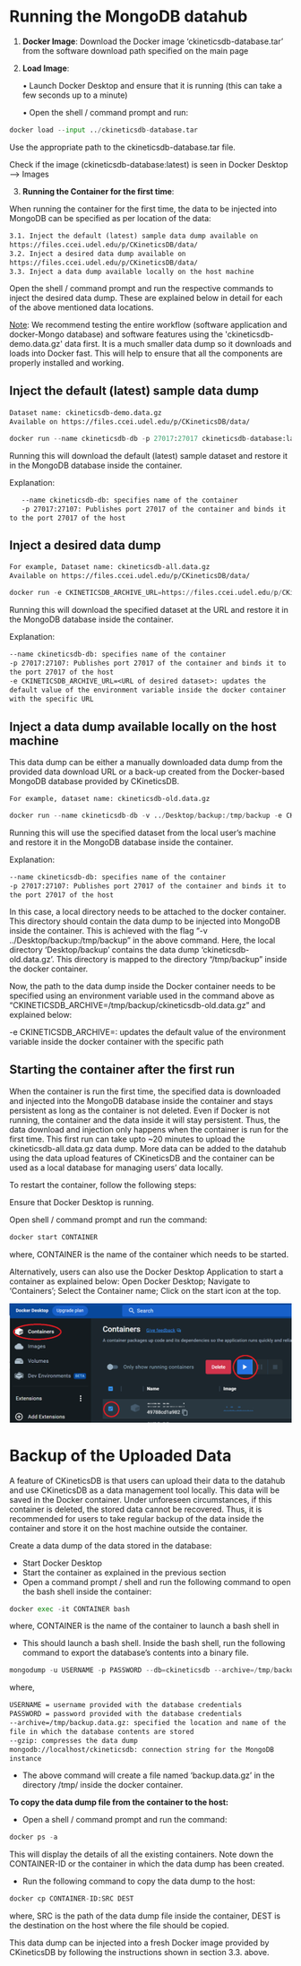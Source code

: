 # Running the MongoDB datahub

1. **Docker Image**:
Download the Docker image ‘ckineticsdb-database.tar’ from the software download path specified on the main page


2.	**Load Image**:

    •	Launch Docker Desktop and ensure that it is running (this can take a few seconds up to a minute)

    •	Open the shell / command prompt and run:


```python
docker load --input ../ckineticsdb-database.tar
```

Use the appropriate path to the ckineticsdb-database.tar file.

Check if the image (ckineticsdb-database:latest) is seen in Docker Desktop --> Images

3.	**Running the Container for the first time**:

When running the container for the first time, the data to be injected into MongoDB can be specified as per location of the data:
    
    3.1. Inject the default (latest) sample data dump available on https://files.ccei.udel.edu/p/CKineticsDB/data/ 
    3.2. Inject a desired data dump available on https://files.ccei.udel.edu/p/CKineticsDB/data/
    3.3. Inject a data dump available locally on the host machine
    
Open the shell / command prompt and run the respective commands to inject the desired data dump. These are explained below in detail for each of the above mentioned data locations.

<ins>Note</ins>: We recommend testing the entire workflow (software application and docker-Mongo database) and software features using the 'ckineticsdb-demo.data.gz' data first. It is a much smaller data dump so it downloads and loads into Docker fast. This will help to ensure that all the components are properly installed and working.

## Inject the default (latest) sample data dump 

    Dataset name: ckineticsdb-demo.data.gz
    Available on https://files.ccei.udel.edu/p/CKineticsDB/data/ 


```python
docker run --name ckineticsdb-db -p 27017:27017 ckineticsdb-database:latest
```

   Running this will download the default (latest) sample dataset and restore it in the MongoDB database inside the container.

   Explanation:
   
       --name ckineticsdb-db: specifies name of the container
       -p 27017:27107: Publishes port 27017 of the container and binds it to the port 27017 of the host

## Inject a desired data dump

    For example, Dataset name: ckineticsdb-all.data.gz
    Available on https://files.ccei.udel.edu/p/CKineticsDB/data/


```python
docker run -e CKINETICSDB_ARCHIVE_URL=https://files.ccei.udel.edu/p/CKineticsDB/data/latest/ckineticsdb-all.data.gz --name ckineticsdb-db -p 27017:27017 ckineticsdb-database:latest
```

Running this will download the specified dataset at the URL and restore it in the MongoDB database inside the container.

Explanation:

    --name ckineticsdb-db: specifies name of the container
    -p 27017:27107: Publishes port 27017 of the container and binds it to the port 27017 of the host
    -e CKINETICSDB_ARCHIVE_URL=<URL of desired dataset>: updates the default value of the environment variable inside the docker container with the specific URL

## Inject a data dump available locally on the host machine

This data dump can be either a manually downloaded data dump from the provided data download URL or a back-up created from the Docker-based MongoDB database provided by CKineticsDB.

    For example, dataset name: ckineticsdb-old.data.gz


```python
docker run --name ckineticsdb-db -v ../Desktop/backup:/tmp/backup -e CKINETICSDB_ARCHIVE=/tmp/backup/ckineticsdb-old.data.gz -p 27017:27017 ckinetics-database:latest
```

Running this will use the specified dataset from the local user’s machine and restore it in the MongoDB database inside the container.


Explanation:

    --name ckineticsdb-db: specifies name of the container
    -p 27017:27107: Publishes port 27017 of the container and binds it to the port 27017 of the host

In this case, a local directory needs to be attached to the docker container. This directory should contain the data dump to be injected into MongoDB inside the container. This is achieved with the flag “-v ../Desktop/backup:/tmp/backup” in the above command. Here, the local directory ‘Desktop/backup’ contains the data dump ‘ckineticsdb-old.data.gz’. This directory is mapped to the directory “/tmp/backup” inside the docker container. 

Now, the path to the data dump inside the Docker container needs to be specified using an environment variable used in the command above as “CKINETICSDB_ARCHIVE=/tmp/backup/ckineticsdb-old.data.gz” and explained below:

-e CKINETICSDB_ARCHIVE=<path of data dump inside the Docker container>: updates the default value of the environment variable inside the docker container with the specific path

## Starting the container after the first run

When the container is run the first time, the specified data is downloaded and injected into the MongoDB database inside the container and stays persistent as long as the container is not deleted. Even if Docker is not running, the container and the data inside it will stay persistent. Thus, the data download and injection only happens when the container is run for the first time. This first run can take upto ~20 minutes to upload the ckineticsdb-all.data.gz data dump. More data can be added to the datahub using the data upload features of CKineticsDB and the container can be used as a local database for managing users’ data locally. 

To restart the container, follow the following steps:

Ensure that Docker Desktop is running. 

Open shell / command prompt and run the command:


```python
docker start CONTAINER
```

where, CONTAINER is the name of the container which needs to be started.

Alternatively, users can also use the Docker Desktop Application to start a container as explained below:
Open Docker Desktop; Navigate to ‘Containers’; Select the Container name; Click on the start icon at the top.

<img src="https://github.com/VlachosGroup/ckineticsdb-documentation/blob/main/images/docker%20container%20start.PNG?raw=true"/>

# Backup of the Uploaded Data

A feature of CKineticsDB is that users can upload their data to the datahub and use CKineticsDB as a data management tool locally. This data will be saved in the Docker container. Under unforeseen circumstances, if this container is deleted, the stored data cannot be recovered. Thus, it is recommended for users to take regular backup of the data inside the container and store it on the host machine outside the container. 

Create a data dump of the data stored in the database:

- Start Docker Desktop
- Start the container as explained in the previous section
- Open a command prompt / shell and run the following command to open the bash shell inside the container:



```python
docker exec -it CONTAINER bash
```

where, CONTAINER is the name of the container to launch a bash shell in 

- This should launch a bash shell. Inside the bash shell, run the following command to export the database’s contents into a binary file.



```python
mongodump -u USERNAME -p PASSWORD --db=ckineticsdb --archive=/tmp/backup.data.gz --gzip  mongodb://localhost/ckineticsdb
```

where,
    
    USERNAME = username provided with the database credentials
    PASSWORD = password provided with the database credentials
    --archive=/tmp/backup.data.gz: specified the location and name of the file in which the database contents are stored
    --gzip: compresses the data dump 
    mongodb://localhost/ckineticsdb: connection string for the MongoDB instance


- The above command will create a file named ‘backup.data.gz’ in the directory /tmp/ inside the docker container.

**To copy the data dump file from the container to the host:**

- Open a shell / command prompt and run the command:


```python
docker ps -a
```

This will display the details of all the existing containers. Note down the CONTAINER-ID or the container in which the data dump has been created.

- Run the following command to copy the data dump to the host:



```python
docker cp CONTAINER-ID:SRC DEST
```

where,
SRC is the path of the data dump file inside the container,
DEST is the destination on the host where the file should be copied.

This data dump can be injected into a fresh Docker image provided by CKineticsDB by following the instructions shown in section 3.3. above.
